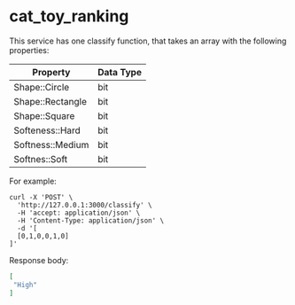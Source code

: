 # cat_toy_ranking

This service has one classify function, that takes an array with the following properties:

| Property | Data Type |
|----------|-----------|
| Shape::Circle | bit |
| Shape::Rectangle | bit |
| Shape::Square | bit |
| Softeness::Hard | bit |
| Softness::Medium | bit |
| Softnes::Soft | bit |

For example:

```shell
curl -X 'POST' \
  'http://127.0.0.1:3000/classify' \
  -H 'accept: application/json' \
  -H 'Content-Type: application/json' \
  -d '[
  [0,1,0,0,1,0]
]'
```

Response body:
```json
[
 "High"
]
```
